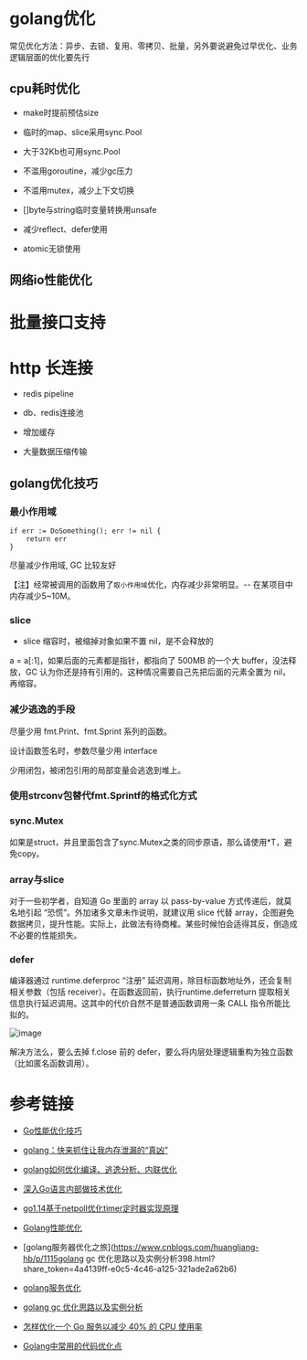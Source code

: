 # golang优化

常见优化方法：异步、去锁、复用、零拷贝、批量，另外要说避免过早优化、业务逻辑层面的优化要先行

## cpu耗时优化

* make时提前预估size

* 临时的map、slice采用sync.Pool

* 大于32Kb也可用sync.Pool

* 不滥用goroutine，减少gc压力

* 不滥用mutex，减少上下文切换

* []byte与string临时变量转换用unsafe

* 减少reflect、defer使用

* atomic无锁使用

## 网络io性能优化

# 批量接口支持

# http 长连接

* redis pipeline

* db、redis连接池

* 增加缓存

* 大量数据压缩传输

## golang优化技巧

### 最小作用域

```
if err := DoSomething(); err != nil {
    return err
}
```
尽量减少作用域, GC 比较友好

【注】经常被调用的函数用了`取小作用域`优化，内存减少非常明显。-- 在某项目中内存减少5~10M。

### slice

* slice 缩容时，被缩掉对象如果不置 nil，是不会释放的

a = a[:1]，如果后面的元素都是指针，都指向了 500MB 的一个大 buffer，没法释放，GC 认为你还是持有引用的。这种情况需要自己先把后面的元素全置为 nil，再缩容。

### 减少逃逸的手段

尽量少用 fmt.Print、fmt.Sprint 系列的函数。

设计函数签名时，参数尽量少用 interface

少用闭包，被闭包引用的局部变量会逃逸到堆上。

### 使用strconv包替代fmt.Sprintf的格式化方式

### sync.Mutex

如果是struct，并且里面包含了sync.Mutex之类的同步原语，那么请使用*T，避免copy。

### array与slice

对于一些初学者，自知道 Go 里面的 array 以 pass-by-value 方式传递后，就莫名地引起 “恐慌”。外加诸多文章未作说明，就建议用 slice 代替 array，企图避免数据拷贝，提升性能。实际上，此做法有待商榷。某些时候怕会适得其反，倒造成不必要的性能损失。

### defer

编译器通过 runtime.deferproc “注册” 延迟调用，除目标函数地址外，还会复制相关参数（包括 receiver）。在函数返回前，执行runtime.deferreturn 提取相关信息执行延迟调用。这其中的代价自然不是普通函数调用一条 CALL 指令所能比拟的。

![image](https://user-images.githubusercontent.com/17688273/201530043-eec035c6-9af1-4b0a-b832-af78c2d2aa97.png)

解决方法么，要么去掉 f.close 前的 defer，要么将内层处理逻辑重构为独立函数（比如匿名函数调用）。

# 参考链接

- [Go性能优化技巧](https://blog.csdn.net/zhonglinzhang/article/details/71107168?share_token=7c9f28b2-f504-4bf2-a52b-6f034b02a4f9)

- [golang：快来抓住让我内存泄漏的“真凶”](https://mp.weixin.qq.com/s/FyHEiaa-UfyLStMKl2VFGA)

- [golang如何优化编译、逃逸分析、内联优化](https://mp.weixin.qq.com/s/tddRxcbzC1mB08C62br38Q)

- [深入Go语言内部做技术优化](https://mp.weixin.qq.com/s/HuGudn8ViKXAz0mIawquyQ)

- [go1.14基于netpoll优化timer定时器实现原理](https://xiaorui.cc/archives/6483?share_token=70d6bd36-1f68-4c66-b042-525fced1e0c5)

- [Golang性能优化](https://blog.csdn.net/yonggeit/article/details/122393354?share_token=f71127c8-846f-4a7a-a7be-58ca7047684f)

- [golang服务器优化之旅](https://www.cnblogs.com/huangliang-hb/p/1115golang gc 优化思路以及实例分析398.html?share_token=4a4139ff-e0c5-4c46-a125-321ade2a62b6)

- [golang服务优化](https://blog.csdn.net/qq_27290011/article/details/121041355?share_token=024b50a3-9d1d-42a3-948f-edbe03dd976c)

- [golang gc 优化思路以及实例分析](https://www.cnblogs.com/gao88/p/9850235.html?share_token=ea789f77-71be-47a2-bedf-f4dbb9dddc15)

- [怎样优化一个 Go 服务以减少 40% 的 CPU 使用率](https://www.toutiao.com/article/6837035024143876611/?app=news_article&timestamp=1668239461&use_new_style=1&req_id=202211121551000101512042280D56B2F8&group_id=6837035024143876611&wxshare_count=1&tt_from=weixin&utm_source=weixin&utm_medium=toutiao_android&utm_campaign=client_share&share_token=2ed44c70-c62c-4101-8f3c-023132bdf6f4&source=m_redirect&wid=1668356410287)

- [Golang中常用的代码优化点](https://mp.weixin.qq.com/s/QONfbKioFf6VqJE2OwP7Kw)
